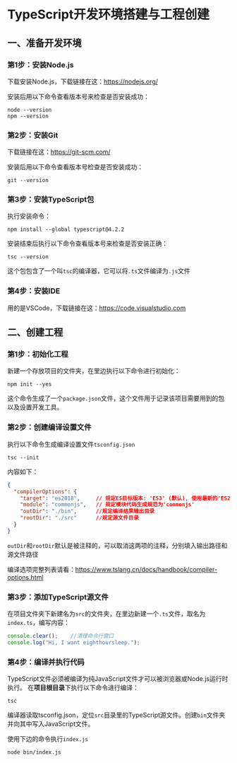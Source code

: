 # TypeScript开发环境搭建与工程创建



## 一、准备开发环境

### 第1步：安装Node.js

下载安装Node.js，下载链接在这：https://nodejs.org/

安装后用以下命令查看版本号来检查是否安装成功：

```
node --version
npm --version
```

### 第2步：安装Git

下载链接在这：https://git-scm.com/ 

安装后用以下命令查看版本号检查是否安装成功：

```
git --version
```

### 第3步：安装TypeScript包

执行安装命令：

```
npm install --global typescript@4.2.2
```

安装结束后执行以下命令查看版本号来检查是否安装正确：

```
tsc --version
```

这个包包含了一个叫`tsc`的编译器，它可以将`.ts`文件编译为`.js`文件

### 第4步：安装IDE

用的是VSCode，下载链接在这：https://code.visualstudio.com



## 二、创建工程

### 第1步：初始化工程

新建一个存放项目的文件夹，在里边执行以下命令进行初始化：

```
npm init --yes
```

这个命令生成了一个`package.json`文件，这个文件用于记录该项目需要用到的包以及设置开发工具。

### 第2步：创建编译设置文件

执行以下命令生成编译设置文件`tsconfig.json`

```
tsc --init
```

内容如下：

```json
{
  "compilerOptions": {
    "target": "es2018",		// 规定ES目标版本: 'ES3' (默认), 使用最新的'ES2018'或者'ESNEXT'
    "module": "commonjs",	// 规定模块代码生成规范为'commonjs'
    "outDir": "./bin",		//规定编译结果输出目录
    "rootDir": "./src"		//规定源文件目录
  }
}

```

`outDir`和`rootDir`默认是被注释的，可以取消这两项的注释，分别填入输出路径和源文件路径

编译选项完整列表请看：https://www.tslang.cn/docs/handbook/compiler-options.html

### 第3步：添加TypeScript源文件

在项目文件夹下新建名为`src`的文件夹，在里边新建一个`.ts`文件，取名为`index.ts`，编写内容：

```typescript
console.clear();	//清理命令行窗口
console.log("Hi, I want eighthoursleep.");
```

### 第4步：编译并执行代码

TypeScript文件必须被编译为纯JavaScript文件才可以被浏览器或Node.js运行时执行。
在**项目根目录**下执行以下命令进行编译：

```
tsc
```

编译器读取tsconfig.json，定位`src`目录里的TypeScript源文件。创建`bin`文件夹并向其中写入JavaScript文件。

使用下边的命令执行`index.js`

```
node bin/index.js
```
